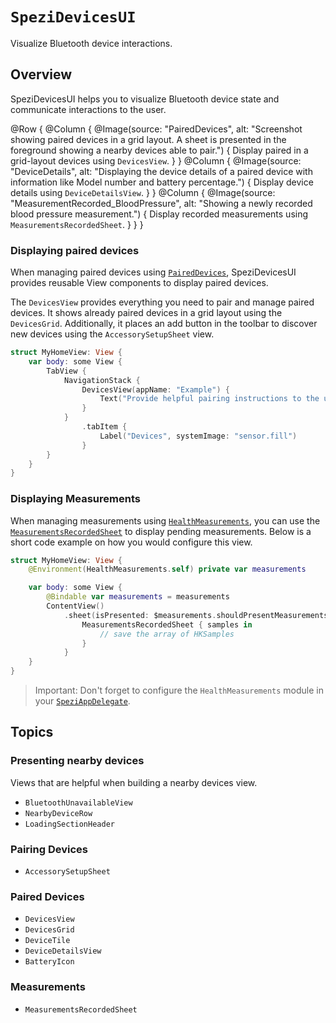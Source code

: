 # ``SpeziDevicesUI``

Visualize Bluetooth device interactions.

<!--

This source file is part of the Stanford Spezi open-source project

SPDX-FileCopyrightText: 2024 Stanford University and the project authors (see CONTRIBUTORS.md)

SPDX-License-Identifier: MIT

-->

## Overview

SpeziDevicesUI helps you to visualize Bluetooth device state and communicate interactions to the user.

@Row {
    @Column {
        @Image(source: "PairedDevices", alt: "Screenshot showing paired devices in a grid layout. A sheet is presented in the foreground showing a nearby devices able to pair.") {
            Display paired in a grid-layout devices using ``DevicesView``.
        }
    }
    @Column {
        @Image(source: "DeviceDetails", alt: "Displaying the device details of a paired device with information like Model number and battery percentage.") {
            Display device details using ``DeviceDetailsView``.
        }
    }
    @Column {
        @Image(source: "MeasurementRecorded_BloodPressure", alt: "Showing a newly recorded blood pressure measurement.") {
            Display recorded measurements using ``MeasurementsRecordedSheet``.
        }
    }
}

### Displaying paired devices

When managing paired devices using [`PairedDevices`](https://swiftpackageindex.com/stanfordspezi/spezidevices/documentation/spezidevices/paireddevices),
SpeziDevicesUI provides reusable View components to display paired devices.

The ``DevicesView`` provides everything you need to pair and manage paired devices. 
It shows already paired devices in a grid layout using the ``DevicesGrid``. Additionally, it places an add button in the toolbar
to discover new devices using the ``AccessorySetupSheet`` view.

```swift
struct MyHomeView: View {
    var body: some View {
        TabView {
            NavigationStack {
                DevicesView(appName: "Example") {
                    Text("Provide helpful pairing instructions to the user.")
                }
            }
                .tabItem {
                    Label("Devices", systemImage: "sensor.fill")
                }
        }
    }
}
```

### Displaying Measurements

When managing measurements using [`HealthMeasurements`](https://swiftpackageindex.com/stanfordspezi/spezidevices/documentation/spezidevices/healthmeasurements),
you can use the [`MeasurementsRecordedSheet`](https://swiftpackageindex.com/stanfordspezi/spezidevices/documentation/spezidevicesui/measurementsrecordedsheet)
to display pending measurements.
Below is a short code example on how you would configure this view.

```swift
struct MyHomeView: View {
    @Environment(HealthMeasurements.self) private var measurements

    var body: some View {
        @Bindable var measurements = measurements
        ContentView()
            .sheet(isPresented: $measurements.shouldPresentMeasurements) {
                MeasurementsRecordedSheet { samples in
                    // save the array of HKSamples
                }
            }
    }
}
```

> Important: Don't forget to configure the `HealthMeasurements` module in
    your [`SpeziAppDelegate`](https://swiftpackageindex.com/stanfordspezi/spezi/documentation/spezi/speziappdelegate).

## Topics

### Presenting nearby devices

Views that are helpful when building a nearby devices view.

- ``BluetoothUnavailableView``
- ``NearbyDeviceRow``
- ``LoadingSectionHeader``

### Pairing Devices

- ``AccessorySetupSheet``

### Paired Devices

- ``DevicesView``
- ``DevicesGrid``
- ``DeviceTile``
- ``DeviceDetailsView``
- ``BatteryIcon``

### Measurements

- ``MeasurementsRecordedSheet``
